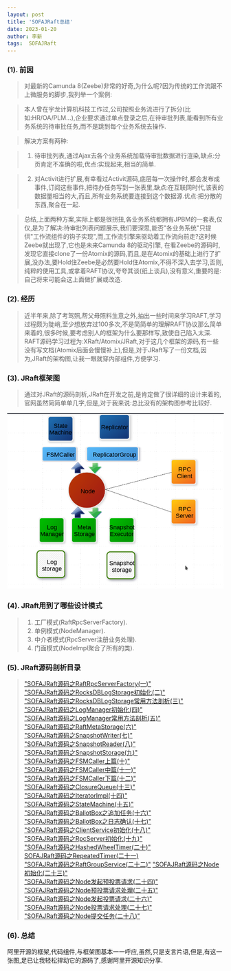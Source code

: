 ```yaml
---
layout: post
title: 'SOFAJRaft总结' 
date: 2023-01-20
author: 李新
tags:  SOFAJRaft
---
```



### (1). 前因
> 对最新的Camunda 8(Zeebe)非常的好奇,为什么呢?因为传统的工作流跟不上微服务的脚步,我列举一个案例:     

> 本人曾在宇龙计算机科技工作过,公司按照业务流进行了拆分(比如:HR/OA/PLM...),企业要求通过单点登录之后,在待审批列表,能看到所有业务系统的待审批任务,而不是跳到每个业务系统去操作.     

> 解决方案有两种:    

> 1. 待审批列表,通过Ajax去各个业务系统加载待审批数据进行渲染,缺点:分页肯定不准确的啦,优点:实现起来,相当的简单.     

> 2. 对Activit进行扩展,有幸看过Activit源码,底层每一次操作时,都会发布成事件,订阅这些事件,把待办任务写到一张表里,缺点:在互联网时代,该表的数据量相当的大,而且,所有业务系统要连接到这个数据源.优点:把分散的东西,聚合在一起.      

> 总结,上面两种方案,实际上都是很拐扭,各业务系统都拥有JPBM的一套表,仅仅,是为了解决:待审批列表问题展示,我们要深思,能否"各业务系统"只提供"工作流组件的钩子实现",而,工作流引擎来驱动着工作流向前走?这时候Zeebe就出现了,它也是未来Camunda 8的驱动引擎,
> 在看Zeebe的源码时,发现它直接clone了一份Atomix的源码,而且,是在Atomix的基础上进行了扩展,没办法,要Hold住Zeebe是必然要Hold住Atomix,不得不深入去学习,否则,纯粹的使用工具,或拿着RAFT协议,夸夸其谈(纸上谈兵),没有意义,重要的是:自己将来可能会这上面做扩展或改造.  

### (2). 经历
> 近半年来,除了考驾照,帮父母照料生意之外,抽出一些时间来学习RAFT,学习过程颇为陡峭,至少想放弃过100多次,不是简简单的理解RAFT协议那么简单来着的,很多时候,要考虑别人的框架为什么要那样写,致使自己陷入太深. 
> RAFT源码学习过程为:XRaft/Atomix/JRaft,对于这几个框架的源码,有一些没有写文档(Atomix后面会慢慢补上),但是,对于JRaft写了一份文档,因为,JRaft的架构图,让我一眼就穿内部组件,方便学习.  

### (3). JRaft框架图
> 通过对JRaft的源码剖析,JRaft在开发之前,是肯定做了很详细的设计来着的,官网虽然简简单单几字,但是,对于我来说:总比没有的架构图参考比较好.  

!["JRaft框架图"](/assets/jraft/imgs/jraft-engine.png)
### (4). JRaft用到了哪些设计模式
> 1. 工厂模式(RaftRpcServerFactory). 
> 2. 单例模式(NodeManager).
> 3. 中介者模式(RpcServer注册业务处理).  
> 4. 门面模式(NodeImpl聚合了所有的类). 

### (5). JRaft源码剖析目录

> ["SOFAJRaft源码之RaftRpcServerFactory(一)"](/2022/12/28/SOFAJRaft-RaftRpcServerFactory.html)  
> ["SOFAJRaft源码之RocksDBLogStorage初始化(二)"](/2022/12/28/SOFAJRaft-RocksDBLogStorage-Init.html)  
> ["SOFAJRaft源码之RocksDBLogStorage常用方法剖析(三)"](/2022/12/28/SOFAJRaft-RocksDBLogStorage.html)  
> ["SOFAJRaft源码之LogManager初始化(四)"](/2022/12/28/SOFAJRaft-LogManager-Init.html)  
> ["SOFAJRaft源码之LogManager常用方法剖析(五)"](/2022/12/28/SOFAJRaft-LogManager.html)  
> ["SOFAJRaft源码之RaftMetaStorage(六)"](/2022/12/28/SOFAJRaft-RaftMetaStorage.html)  
> ["SOFAJRaft源码之SnapshotWriter(七)"](/2022/12/28/SOFAJRaft-SnapshotWriter.html)  
> ["SOFAJRaft源码之SnapshotReader(八)"](/2022/12/28/SOFAJRaft-SnapshotReader.html)  
> ["SOFAJRaft源码之SnapshotStorage(九)"](/2022/12/28/SOFAJRaft-SnapshotStorage.html)  
> ["SOFAJRaft源码之FSMCaller上篇(十)"](/2022/12/28/SOFAJRaft-FSMCaller-1.html)   
> ["SOFAJRaft源码之FSMCaller中篇(十一)"](/2022/12/28/SOFAJRaft-FSMCaller-2.html)   
> ["SOFAJRaft源码之FSMCaller下篇(十二)"](/2022/12/28/SOFAJRaft-FSMCaller-3.html)  
> ["SOFAJRaft源码之ClosureQueue(十三)"](/2022/12/28/SOFAJRaft-ClosureQueue.html)  
> ["SOFAJRaft源码之IteratorImpl(十四)"](/2022/12/28/SOFAJRaft-IteratorImpl.html)   
> ["SOFAJRaft源码之StateMachine(十五)"](/2022/12/28/SOFAJRaft-StateMachine.html)  
> ["SOFAJRaft源码之BallotBox之追加任务(十六)"](/2022/12/28/SOFAJRaft-BallotBox-appendPendingTask.html)  
> ["SOFAJRaft源码之BallotBox之日志确认(十七)"](/2022/12/28/SOFAJRaft-BallotBox-commitAt.html)  
> ["SOFAJRaft源码之ClientService初始化(十八)"](/2022/12/28/SOFAJRaft-ClientService.html)   
> ["SOFAJRaft源码之RpcServer初始化(十九)"](/2022/12/28/SOFAJRaft-RpcServer.html)  
> ["SOFAJRaft源码之HashedWheelTimer(二十)"](/2022/12/28/SOFAJRaft-HashedWheelTimer.html)  
> [SOFAJRaft源码之RepeatedTimer(二十一)](/2022/12/28/SOFAJRaft-RepeatedTimer.html)  
> ["SOFAJRaft源码之RaftGroupService(二十二)"](/2023/01/11/SOFAJRaft-RaftGroupService.html) 
> ["SOFAJRaft源码之Node初始化(二十三)"](/2023/01/11/SOFAJRaft-Node-Init.html)  
> ["SOFAJRaft源码之Node发起预投票请求(二十四)"](/2023/01/11/SOFAJRaft-Node-PreVote.html)  
> ["SOFAJRaft源码之Node预投票请求处理(二十五)"](/2023/01/11/SOFAJRaft-Node-PreVote-Handler.html)   
> ["SOFAJRaft源码之Node发起投票请求(二十六)"](/2023/01/11/SOFAJRaft-Node-Vote.html)  
> ["SOFAJRaft源码之Node投票请求处理(二十七)"](/2023/01/11/SOFAJRaft-Node-Vote-Handler.html)   
> ["SOFAJRaft源码之Node提交任务(二十八)"](/2023/01/11/SOFAJRaft-Node-Apply-Task.html)  

### (6). 总结
阿里开源的框架,代码组件,与框架图基本一一呼应,虽然,只是支言片语,但是,有这一张图,足已让我轻松捍动它的源码了,感谢阿里开源知识分享.    
